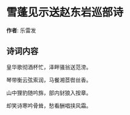 # 雪蓬见示送赵东岩巡部诗

**作者**: 乐雷发

## 诗词内容

皇华歌彻酒杯忙，泽畔骚翁送范滂。

琴带衡云弦索润，马餐湘茝辔丝香。

山中狸豹随吟旆，部内豺狼入按章。

却笑诗寒吟骨耸，愁看酬唱挟风霜。

